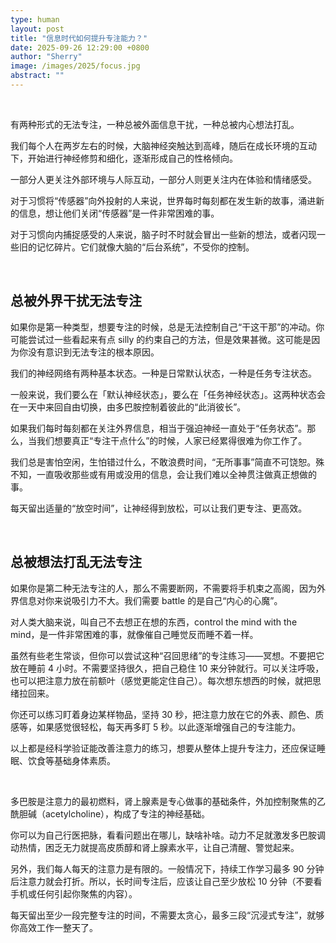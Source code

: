 ```yaml
---
type: human
layout: post
title: "信息时代如何提升专注能力？"
date: 2025-09-26 12:29:00 +0800
author: "Sherry"
image: /images/2025/focus.jpg
abstract: ""
---
```


<br/>

有两种形式的无法专注，一种总被外面信息干扰，一种总被内心想法打乱。

我们每个人在两岁左右的时候，大脑神经突触达到高峰，随后在成长环境的互动下，开始进行神经修剪和细化，逐渐形成自己的性格倾向。

一部分人更关注外部环境与人际互动，一部分人则更关注内在体验和情绪感受。

对于习惯将“传感器”向外投射的人来说，世界每时每刻都在发生新的故事，涌进新的信息，想让他们关闭“传感器”是一件非常困难的事。

对于习惯向内捕捉感受的人来说，脑子时不时就会冒出一些新的想法，或者闪现一些旧的记忆碎片。它们就像大脑的“后台系统”，不受你的控制。

<br/>

## 总被外界干扰无法专注

如果你是第一种类型，想要专注的时候，总是无法控制自己“干这干那”的冲动。你可能尝试过一些看起来有点 silly 的约束自己的方法，但是效果甚微。这可能是因为你没有意识到无法专注的根本原因。

我们的神经网络有两种基本状态。一种是日常默认状态，一种是任务专注状态。

一般来说，我们要么在「默认神经状态」，要么在「任务神经状态」。这两种状态会在一天中来回自由切换，由多巴胺控制着彼此的“此消彼长”。

如果我们每时每刻都在关注外界信息，相当于强迫神经一直处于“任务状态”。那么，当我们想要真正“专注干点什么”的时候，人家已经累得很难为你工作了。

我们总是害怕空闲，生怕错过什么，不敢浪费时间，“无所事事”简直不可饶恕。殊不知，一直吸收那些或有用或没用的信息，会让我们难以全神贯注做真正想做的事。

每天留出适量的“放空时间”，让神经得到放松，可以让我们更专注、更高效。

<br/>

## 总被想法打乱无法专注

如果你是第二种无法专注的人，那么不需要断网，不需要将手机束之高阁，因为外界信息对你来说吸引力不大。我们需要 battle 的是自己“内心的心魔”。

对人类大脑来说，叫自己不去想正在想的东西，control the mind with the mind，是一件非常困难的事，就像催自己睡觉反而睡不着一样。

虽然有些老生常谈，但你可以尝试这种“召回思绪”的专注练习——冥想。不要把它放在睡前 4 小时。不需要坚持很久，把自己稳住 10 来分钟就行。可以关注呼吸，也可以把注意力放在前额叶（感觉更能定住自己）。每次想东想西的时候，就把思绪拉回来。

你还可以练习盯着身边某样物品，坚持 30 秒，把注意力放在它的外表、颜色、质感等，如果感觉很轻松，每天再多盯 5 秒。以此逐渐增强自己的专注能力。

以上都是经科学验证能改善注意力的练习，想要从整体上提升专注力，还应保证睡眠、饮食等基础身体素质。

<br/>

多巴胺是注意力的最初燃料，肾上腺素是专心做事的基础条件，外加控制聚焦的乙酰胆碱（acetylcholine），构成了专注的神经基础。

你可以为自己行医把脉，看看问题出在哪儿，缺啥补啥。动力不足就激发多巴胺调动热情，困乏无力就提高皮质醇和肾上腺素水平，让自己清醒、警觉起来。

另外，我们每人每天的注意力是有限的。一般情况下，持续工作学习最多 90 分钟后注意力就会打折。所以，长时间专注后，应该让自己至少放松 10 分钟（不要看手机或任何引起你聚焦的内容）。

每天留出至少一段完整专注的时间，不需要太贪心，最多三段“沉浸式专注”，就够你高效工作一整天了。
